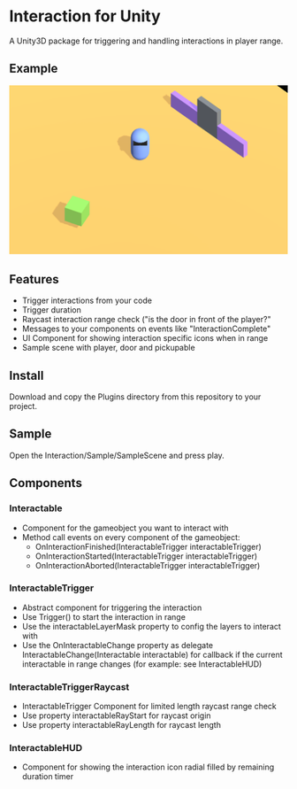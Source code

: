 # Interaction for Unity
A Unity3D package for triggering and handling interactions in player range.

## Example
![Example](/docs/example.gif)

## Features
- Trigger interactions from your code
- Trigger duration
- Raycast interaction range check ("is the door in front of the player?"
- Messages to your components on events like "InteractionComplete"
- UI Component for showing interaction specific icons when in range
- Sample scene with player, door and pickupable

## Install
Download and copy the Plugins directory from this repository to your project.

## Sample
Open the Interaction/Sample/SampleScene and press play.

## Components
### Interactable
- Component for the gameobject you want to interact with
- Method call events on every component of the gameobject:
	- OnInteractionFinished(InteractableTrigger interactableTrigger)
	- OnInteractionStarted(InteractableTrigger interactableTrigger)
	- OnInteractionAborted(InteractableTrigger interactableTrigger)

### InteractableTrigger
- Abstract component for triggering the interaction
- Use Trigger() to start the interaction in range
- Use the interactableLayerMask property to config the layers to interact with
- Use the OnInteractableChange property as delegate InteractableChange(Interactable interactable) for callback if the current interactable in range changes (for example: see InteractableHUD)

### InteractableTriggerRaycast
- InteractableTrigger Component for limited length raycast range check
- Use property interactableRayStart for raycast origin
- Use property interactableRayLength for raycast length

### InteractableHUD
- Component for showing the interaction icon radial filled by remaining duration timer
